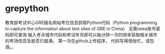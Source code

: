 # grepython
教育部考试中心GRE报名网站考位信息抓取Python代码（Python programming to capture the information about test sites of GRE in China）
无需neea账号密码即可查询
输入考点城市代码和考试年月即可以每分钟一次的频率获取相关城市的考场信息及是否已报满。
第一次在github上传程序， 代码写得很匆忙，请包涵。。
